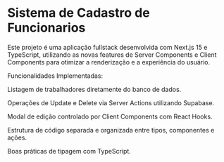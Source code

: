 # Sistema de Cadastro de Funcionarios
Este projeto é uma aplicação fullstack desenvolvida com Next.js 15 e TypeScript, utilizando as novas features de Server Components e Client Components para otimizar a renderização e a experiência do usuário.

Funcionalidades Implementadas:

Listagem de trabalhadores diretamente do banco de dados.

Operações de Update e Delete via Server Actions utilizando Supabase.

Modal de edição controlado por Client Components com React Hooks.

Estrutura de código separada e organizada entre tipos, componentes e ações.

Boas práticas de tipagem com TypeScript.

